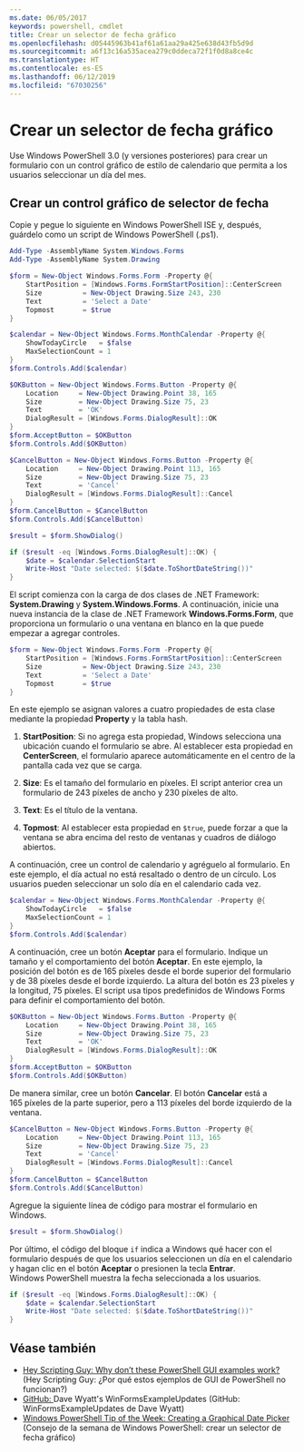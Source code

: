 ```yaml
---
ms.date: 06/05/2017
keywords: powershell, cmdlet
title: Crear un selector de fecha gráfico
ms.openlocfilehash: d05445963b41af61a61aa29a425e638d43fb5d9d
ms.sourcegitcommit: a6f13c16a535acea279c0ddeca72f1f0d8a8ce4c
ms.translationtype: HT
ms.contentlocale: es-ES
ms.lasthandoff: 06/12/2019
ms.locfileid: "67030256"
---
```

# <a name="creating-a-graphical-date-picker"></a>Crear un selector de fecha gráfico

Use Windows PowerShell 3.0 (y versiones posteriores) para crear un formulario con un control gráfico de estilo de calendario que permita a los usuarios seleccionar un día del mes.

## <a name="create-a-graphical-date-picker-control"></a>Crear un control gráfico de selector de fecha

Copie y pegue lo siguiente en Windows PowerShell ISE y, después, guárdelo como un script de Windows PowerShell (.ps1).

```powershell
Add-Type -AssemblyName System.Windows.Forms
Add-Type -AssemblyName System.Drawing

$form = New-Object Windows.Forms.Form -Property @{
    StartPosition = [Windows.Forms.FormStartPosition]::CenterScreen
    Size          = New-Object Drawing.Size 243, 230
    Text          = 'Select a Date'
    Topmost       = $true
}

$calendar = New-Object Windows.Forms.MonthCalendar -Property @{
    ShowTodayCircle   = $false
    MaxSelectionCount = 1
}
$form.Controls.Add($calendar)

$OKButton = New-Object Windows.Forms.Button -Property @{
    Location     = New-Object Drawing.Point 38, 165
    Size         = New-Object Drawing.Size 75, 23
    Text         = 'OK'
    DialogResult = [Windows.Forms.DialogResult]::OK
}
$form.AcceptButton = $OKButton
$form.Controls.Add($OKButton)

$CancelButton = New-Object Windows.Forms.Button -Property @{
    Location     = New-Object Drawing.Point 113, 165
    Size         = New-Object Drawing.Size 75, 23
    Text         = 'Cancel'
    DialogResult = [Windows.Forms.DialogResult]::Cancel
}
$form.CancelButton = $CancelButton
$form.Controls.Add($CancelButton)

$result = $form.ShowDialog()

if ($result -eq [Windows.Forms.DialogResult]::OK) {
    $date = $calendar.SelectionStart
    Write-Host "Date selected: $($date.ToShortDateString())"
}
```

El script comienza con la carga de dos clases de .NET Framework: **System.Drawing** y **System.Windows.Forms**.
A continuación, inicie una nueva instancia de la clase de .NET Framework **Windows.Forms.Form**, que proporciona un formulario o una ventana en blanco en la que puede empezar a agregar controles.

```powershell
$form = New-Object Windows.Forms.Form -Property @{
    StartPosition = [Windows.Forms.FormStartPosition]::CenterScreen
    Size          = New-Object Drawing.Size 243, 230
    Text          = 'Select a Date'
    Topmost       = $true
}
```

En este ejemplo se asignan valores a cuatro propiedades de esta clase mediante la propiedad **Property** y la tabla hash.

1. **StartPosition**: Si no agrega esta propiedad, Windows selecciona una ubicación cuando el formulario se abre.
   Al establecer esta propiedad en **CenterScreen**, el formulario aparece automáticamente en el centro de la pantalla cada vez que se carga.

2. **Size**: Es el tamaño del formulario en píxeles.
   El script anterior crea un formulario de 243 píxeles de ancho y 230 píxeles de alto.

3. **Text**: Es el título de la ventana.

4. **Topmost**: Al establecer esta propiedad en `$true`, puede forzar a que la ventana se abra encima del resto de ventanas y cuadros de diálogo abiertos.

A continuación, cree un control de calendario y agréguelo al formulario.
En este ejemplo, el día actual no está resaltado o dentro de un círculo.
Los usuarios pueden seleccionar un solo día en el calendario cada vez.

```powershell
$calendar = New-Object Windows.Forms.MonthCalendar -Property @{
    ShowTodayCircle   = $false
    MaxSelectionCount = 1
}
$form.Controls.Add($calendar)
```

A continuación, cree un botón **Aceptar** para el formulario.
Indique un tamaño y el comportamiento del botón **Aceptar**.
En este ejemplo, la posición del botón es de 165 píxeles desde el borde superior del formulario y de 38 píxeles desde el borde izquierdo.
La altura del botón es 23 píxeles y la longitud, 75 píxeles.
El script usa tipos predefinidos de Windows Forms para definir el comportamiento del botón.

```powershell
$OKButton = New-Object Windows.Forms.Button -Property @{
    Location     = New-Object Drawing.Point 38, 165
    Size         = New-Object Drawing.Size 75, 23
    Text         = 'OK'
    DialogResult = [Windows.Forms.DialogResult]::OK
}
$form.AcceptButton = $OKButton
$form.Controls.Add($OKButton)
```

De manera similar, cree un botón **Cancelar**.
El botón **Cancelar** está a 165 píxeles de la parte superior, pero a 113 píxeles del borde izquierdo de la ventana.

```powershell
$CancelButton = New-Object Windows.Forms.Button -Property @{
    Location     = New-Object Drawing.Point 113, 165
    Size         = New-Object Drawing.Size 75, 23
    Text         = 'Cancel'
    DialogResult = [Windows.Forms.DialogResult]::Cancel
}
$form.CancelButton = $CancelButton
$form.Controls.Add($CancelButton)
```

Agregue la siguiente línea de código para mostrar el formulario en Windows.

```powershell
$result = $form.ShowDialog()
```

Por último, el código del bloque `if` indica a Windows qué hacer con el formulario después de que los usuarios seleccionen un día en el calendario y hagan clic en el botón **Aceptar** o presionen la tecla **Entrar**.
Windows PowerShell muestra la fecha seleccionada a los usuarios.

```powershell
if ($result -eq [Windows.Forms.DialogResult]::OK) {
    $date = $calendar.SelectionStart
    Write-Host "Date selected: $($date.ToShortDateString())"
}
```

## <a name="see-also"></a>Véase también

- [Hey Scripting Guy:  Why don’t these PowerShell GUI examples work?](https://go.microsoft.com/fwlink/?LinkId=506644) (Hey Scripting Guy: ¿Por qué estos ejemplos de GUI de PowerShell no funcionan?)
- [GitHub: ](https://github.com/dlwyatt/WinFormsExampleUpdates)Dave Wyatt's WinFormsExampleUpdates (GitHub: WinFormsExampleUpdates de Dave Wyatt)
- [Windows PowerShell Tip of the Week:  Creating a Graphical Date Picker](https://technet.microsoft.com/library/ff730942.aspx) (Consejo de la semana de Windows PowerShell: crear un selector de fecha gráfico)
